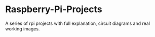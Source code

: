 # Raspberry-Pi-Projects
A series of rpi projects with full explanation, circuit diagrams and real working images.

